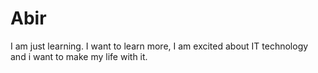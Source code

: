 # Abir
I am just learning. I want to learn more, I am excited about IT technology and i want to make my life with it.
